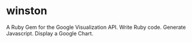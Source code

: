 # winston
A Ruby Gem for the Google Visualization API. Write Ruby code. Generate Javascript. Display a Google Chart.
